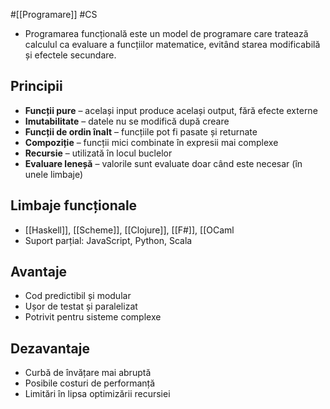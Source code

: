 #[[Programare]] #CS  
- Programarea funcțională este un model de programare care tratează calculul ca evaluare a funcțiilor matematice, evitând starea modificabilă și efectele secundare.

## Principii

- **Funcții pure** – același input produce același output, fără efecte externe
- **Imutabilitate** – datele nu se modifică după creare
- **Funcții de ordin înalt** – funcțiile pot fi pasate și returnate
- **Compoziție** – funcții mici combinate în expresii mai complexe
- **Recursie** – utilizată în locul buclelor
- **Evaluare leneșă** – valorile sunt evaluate doar când este necesar (în unele limbaje)

## Limbaje funcționale

- [[Haskell]], [[Scheme]], [[Clojure]], [[F#]], [[OCaml
- Suport parțial: JavaScript, Python, Scala

## Avantaje

- Cod predictibil și modular
- Ușor de testat și paralelizat
- Potrivit pentru sisteme complexe

## Dezavantaje

- Curbă de învățare mai abruptă
- Posibile costuri de performanță
- Limitări în lipsa optimizării recursiei